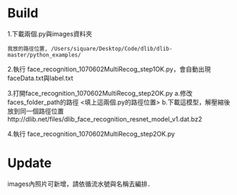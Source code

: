 
# Build

1.下載兩個.py與images資料夾
  
    我放的路徑位置, /Users/siquare/Desktop/Code/dlib/dlib-master/python_examples/

2.執行 face_recognition_1070602MultiRecog_step1OK.py，會自動出現faceData.txt與label.txt

3.打開face_recognition_1070602MultiRecog_step2OK.py
  a.修改faces_folder_path的路徑 <填上這兩個.py的路徑位置>
  b.下載這模型，解壓縮後放到同一個路徑位置http://dlib.net/files/dlib_face_recognition_resnet_model_v1.dat.bz2

4.執行 face_recognition_1070602MultiRecog_step2OK.py


# Update
images內照片可新增，請依循流水號與名稱去編排．
